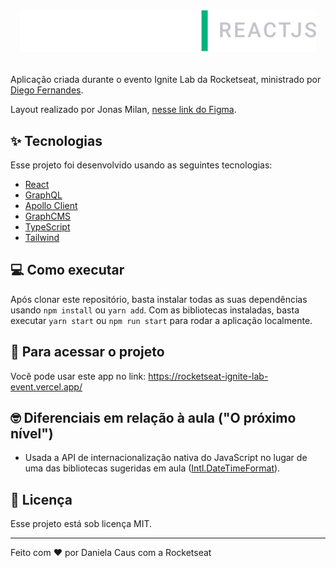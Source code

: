 <h1 align="center">

  ![Ignite lLab](src/assets/images/logo.svg)

</h1>

Aplicação criada durante o evento Ignite Lab da Rocketseat, ministrado por [Diego Fernandes](https://github.com/diego3g).

Layout realizado por Jonas Milan, [nesse link do Figma](https://www.figma.com/file/s6YfMWNMPwR6bmUVWsd8iQ/Plataforma-de-evento---Ignite-Lab-(Community)?node-id=8%3A399).

## ✨ Tecnologias

Esse projeto foi desenvolvido usando as seguintes tecnologias:

- [React](https://reactjs.org/)
- [GraphQL](https://graphql.org/)
- [Apollo Client](https://www.apollographql.com/docs/react/)
- [GraphCMS](https://graphcms.com/)
- [TypeScript](https://www.typescriptlang.org/)
- [Tailwind](https://tailwindcss.com/)

## 💻 Como executar

Após clonar este repositório, basta instalar todas as suas dependências usando `npm install` ou `yarn add`. Com as bibliotecas instaladas, basta executar `yarn start` ou `npm run start` para rodar a aplicação localmente.

## 👀 Para acessar o projeto

Você pode usar este app no link: https://rocketseat-ignite-lab-event.vercel.app/

## 🤓 Diferenciais em relação à aula ("O próximo nível")

- Usada a API de internacionalização nativa do JavaScript no lugar de uma das bibliotecas sugeridas em aula ([Intl.DateTimeFormat](https://developer.mozilla.org/en-US/docs/Web/JavaScript/Reference/Global_Objects/Intl/DateTimeFormat)).

## 📄 Licença

Esse projeto está sob licença MIT.

---

Feito com ❤ por Daniela Caus com a Rocketseat